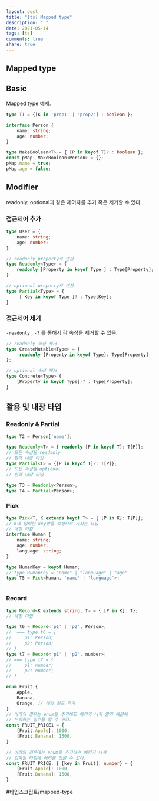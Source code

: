 ```yaml
---
layout: post
title: "[ts] Mapped type"
description: " "
date: 2021-05-14
tags: [ts]
comments: true
share: true
---
```


## Mapped type
## Basic
Mapped type 예제.

```typescript
type T1 = {[K in 'prop1' | 'prop2'] : boolean };

interface Person {
    name: string;
    age: number;
}

type MakeBoolean<T> = { [P in keyof T]? : boolean };
const pMap: MakeBoolean<Person> = {};
pMap.name = true;
pMap.age = false;
```


## Modifier

readonly, optional과 같은 제어자를 추가 혹은 제거할 수 있다.

### 접근제어 추가

```typescript
type User = {
	name: string;
	age: number;
}

// readonly property로 변환
type Readonly<Type> = {
	readonly [Property in keyof Type ] : Type[Property];
}

// optional property로 변환
type Partial<Type> = {
	 [ Key in keyof Type ]? : Type[Key];
}
```

### 접근제어 제거

`-readonly` , `-?` 를 통해서 각 속성을 제거할 수 있음.

```typescript
// readonly 속성 제거
type CreateMutable<Type> = {
	-readonly [Property in keyof Type]: Type[Property]
};

// optional 속성 제거
type Concrete<Type> {
	[Property in keyof Type]-? : Type[Property]; 
}

```


## 활용 및 내장 타입
### Readonly & Partial

```typescript
type T2 = Person['name']; 

type Readonly<T> = { readonly [P in keyof T]: T[P]};
// 모든 속성을 readonly
// 원래 내장 타입
type Partial<T> = {[P in keyof T]?: T[P]};
// 모든 속성을 optional
// 원래 내장 타입

type T3 = Readonly<Person>;
type T4 = Partial<Person>;


```

### Pick

```typescript
type Pick<T, K extends keyof T> = { [P in K]: T[P]};
// K에 입력한 key만을 속성으로 가지는 타입
// 내장 타입
interface Human {
    name: string;
    age: number;
    language: string;
}

type HumanKey = keyof Human;
// type HumanKey = "name" | "language" | "age"
type T5 = Pick<Human, 'name' | 'language'>;



```

### Record
```typescript
type Record<K extends string, T> = { [P in K]: T};
// 내장 타입

type t6 = Record<'p1' | 'p2', Person>;
//  === type t6 = {
//     p1: Person;
//     p2: Person;
// }
type t7 = Record<'p1' | 'p2', number>;
// === type t7 = {
//     p1: number;
//     p2: number;
// }

enum Fruit {
    Apple,
    Banana,
    Orange, // 해당 필드 추가
}
// 아래의 경우는 enum을 추가해도 에러가 나지 않기 때문에
// 누락하는 실수를 할 수 있다.
const FRUIT_PRICE1 = {
    [Fruit.Apple]: 1000,
    [Fruit.Banana]: 1500,
} 

// 아래의 경우에는 enum을 추가하면 에러가 나서 
// 컴파일 타임에 에러를 잡을 수 있다.
const FRUIT_PRICE: { [key in Fruit]: number} = {
    [Fruit.Apple]: 1000,
    [Fruit.Banana]: 1500,
}
```



#타입스크립트/mapped-type